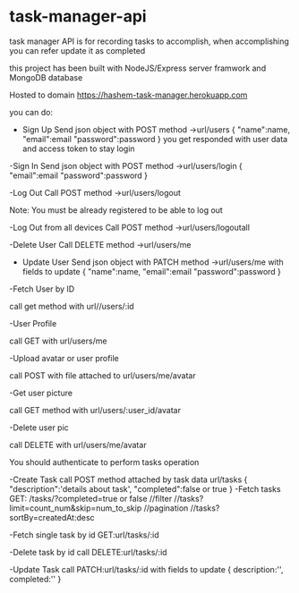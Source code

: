 # task-manager-api

task manager API is for recording tasks to accomplish, when accomplishing you can refer update it as completed 

this project has been built with NodeJS/Express server framwork and MongoDB database

Hosted to domain
https://hashem-task-manager.herokuapp.com

you can do:

  - Sign Up 
  Send json object with POST  method ->url/users
  {
    "name":name,
    "email":email
    "password":password
  }
  you get responded with user data and access token  to stay login
  
  -Sign In
   Send json object with POST  method ->url/users/login
  {
    "email":email
    "password":password
  }
  
-Log Out
    Call POST  method ->url/users/logout
    
   Note: You must be already registered to be able to log out 
   
-Log Out from all devices
  Call POST  method ->url/users/logoutall
  
-Delete User
 Call DELETE  method ->url/users/me
 
- Update User 
  Send json object with PATCH method ->url/users/me with fields to update
  {
    "name":name,
    "email":email
    "password":password
  }


-Fetch User by ID

call get method with url//users/:id

-User Profile

call GET with url/users/me


-Upload avatar or user profile

call POST with file attached to url/users/me/avatar



-Get user picture 

call GET method with url/users/:user_id/avatar


-Delete user pic

call DELETE with url/users/me/avatar

You should authenticate to perform tasks operation

-Create Task
  call POST method attached by task data  url/tasks
  {
    "description":'details about task',
    "completed":false or true
  }
-Fetch tasks 
 GET: /tasks/?completed=true or false //filter
//tasks?limit=count_num&skip=num_to_skip  //pagination
//tasks?sortBy=createdAt:desc


-Fetch single task by id
GET:url/tasks/:id

-Delete task by id
call DELETE:url/tasks/:id


-Update Task
call PATCH:url/tasks/:id
with fields to update
{
description:'',
completed:''
}

